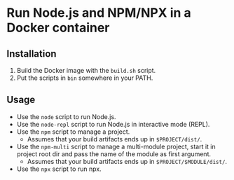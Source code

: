 # Run Node.js and NPM/NPX in a Docker container

## Installation

1. Build the Docker image with the `build.sh` script.
2. Put the scripts in `bin` somewhere in your PATH.

## Usage

- Use the `node` script to run Node.js.
- Use the `node-repl` script to run Node.js in interactive mode (REPL).
- Use the `npm` script to manage a project.
  - Assumes that your build artifacts ends up in `$PROJECT/dist/`.
- Use the `npm-multi` script to manage a multi-module project, start it in project root dir and pass the name of the module as first argument.
  - Assumes that your build artifacts ends up in `$PROJECT/$MODULE/dist/`.
- Use the `npx` script to run npx.

